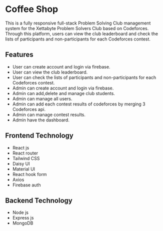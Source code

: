 
# Coffee Shop

This is a fully responsive full-stack Problem Solving Club management system for the Xettabyte Problem Solvers Club based on Codeforces. Through this platform, users can view the club leaderboard and check the lists of participants and non-participants for each Codeforces contest.

## Features
- User can create account and login via firebase.
- User can view the club leaderboard.
- User can check the lists of participants and non-participants for each Codeforces contest.
- Admin can create account and login via firebase.
- Admin can add,delete and manage club students.
- Admin can manage all users.
- Admin can add each contest results of codeforces by merging 3 Codeforces api.
- Admin can manage contest results.
- Admin have the dashboard.

## Frontend Technology
- React js
- React router
- Tailwind CSS
- Daisy UI
- Material UI
- React hook form
- Axios
- Firebase auth

## Backend Technology
- Node js
- Express js
- MongoDB
